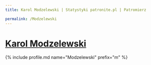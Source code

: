 ```yaml
---
title: Karol Modzelewski | Statystyki patronite.pl | Patromierz

permalink: /Modzelewski
---
```


# [Karol Modzelewski](https://patronite.pl/Modzelewski)

{% include profile.md name="Modzelewski" prefix="m" %}
